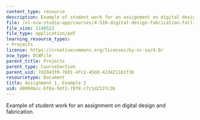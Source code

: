 ```yaml
---
content_type: resource
description: Example of student work for an assignment on digital design and fabrication.
file: /ol-ocw-studio-app/courses/4-510-digital-design-fabrication-fall-2008/d0094bccbf8a9df278f8c7c1d212fc3b_assn1_example2.pdf
file_size: 1140522
file_type: application/pdf
learning_resource_types:
- Projects
license: https://creativecommons.org/licenses/by-nc-sa/4.0/
ocw_type: OCWFile
parent_title: Projects
parent_type: CourseSection
parent_uid: 7d2043f0-7601-4fc2-45dd-423421181f3b
resourcetype: Document
title: Assignment 1, Example 2
uid: d0094bcc-bf8a-9df2-78f8-c7c1d212fc3b
---
```

Example of student work for an assignment on digital design and fabrication.